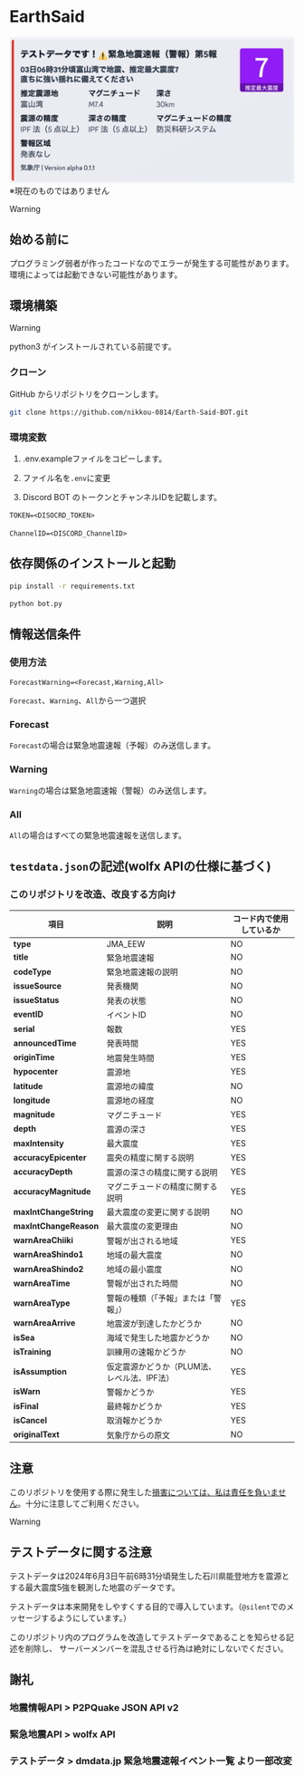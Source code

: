 # EarthSaid

<div style="text-align: center;">
    <img src="screenshot.png" alt="Kyoshin Report BOT Screenshot" style="max-width: 100%; height: auto;">
</div>
※現在のものではありません

> [!WARNING]
>## 始める前に
> プログラミング弱者が作ったコードなのでエラーが発生する可能性があります。
> 環境によっては起動できない可能性があります。

## 環境構築

> [!WARNING]
> python3 がインストールされている前提です。

### クローン

GitHub からリポジトリをクローンします。

```bash
git clone https://github.com/nikkou-0814/Earth-Said-BOT.git
```

### 環境変数

1. .env.exampleファイルをコピーします。

2. ファイル名を```.env```に変更

2. Discord BOT のトークンとチャンネルIDを記載します。

```env
TOKEN=<DISOCRD_TOKEN>

ChannelID=<DISCORD_ChannelID>
```

## 依存関係のインストールと起動

```bash
pip install -r requirements.txt
```
```bash
python bot.py
```

## 情報送信条件
### 使用方法
```env
ForecastWarning=<Forecast,Warning,All>
```

```Forecast```、```Warning```、```All```から一つ選択

### Forecast

```Forecast```の場合は緊急地震速報（予報）のみ送信します。

### Warning

```Warning```の場合は緊急地震速報（警報）のみ送信します。

### All

```All```の場合はすべての緊急地震速報を送信します。

## ```testdata.json```の記述(wolfx APIの仕様に基づく)
### このリポジトリを改造、改良する方向け

| **項目**                 | **説明**                           | **コード内で使用しているか** |
|-------------------------|------------------------------------|------------------------|
| **type**                | JMA_EEW                            | NO                     |
| **title**               | 緊急地震速報                         | NO                     |
| **codeType**            | 緊急地震速報の説明                    | NO                     |
| **issueSource**         | 発表機関                            | NO                     |
| **issueStatus**         | 発表の状態                          | NO                     |
| **eventID**             | イベントID                          | NO                     |
| **serial**              | 報数                               | YES                    |
| **announcedTime**       | 発表時間                            | YES                    |
| **originTime**          | 地震発生時間                         | YES                    |
| **hypocenter**          | 震源地                              | YES                    |
| **latitude**            | 震源地の緯度                         | NO                     |
| **longitude**           | 震源地の経度                         | NO                     |
| **magnitude**           | マグニチュード                       | YES                    |
| **depth**               | 震源の深さ                          | YES                    |
| **maxIntensity**        | 最大震度                             | YES                   |
| **accuracyEpicenter**   | 震央の精度に関する説明               | YES                      |
| **accuracyDepth**       | 震源の深さの精度に関する説明         | YES                       |
| **accuracyMagnitude**   | マグニチュードの精度に関する説明     | YES                        |
| **maxIntChangeString**  | 最大震度の変更に関する説明           | NO                       |
| **maxIntChangeReason**  | 最大震度の変更理由                   | NO                     |
| **warnAreaChiiki**      | 警報が出される地域                   | YES                    |
| **warnAreaShindo1**     | 地域の最大震度                       | NO                     |
| **warnAreaShindo2**     | 地域の最小震度                       | NO                     |
| **warnAreaTime**        | 警報が出された時間                   | NO                     |
| **warnAreaType**        | 警報の種類（「予報」または「警報」） | YES                       |
| **warnAreaArrive**      | 地震波が到達したかどうか             | NO                      |
| **isSea**               | 海域で発生した地震かどうか           | NO                      |
| **isTraining**          | 訓練用の速報かどうか                 | NO                     |
| **isAssumption**        | 仮定震源かどうか（PLUM法、レベル法、IPF法） | YES                |
| **isWarn**              | 警報かどうか                         | YES                   |
| **isFinal**             | 最終報かどうか                       | YES                   |
| **isCancel**            | 取消報かどうか                       | YES                   |
| **originalText**        | 気象庁からの原文                     | NO                    |

## 注意
このリポジトリを使用する際に発生した<ins>損害については、私は責任を負いません</ins>。十分に注意してご利用ください。

> [!WARNING]
>## テストデータに関する注意
>テストデータは2024年6月3日午前6時31分頃発生した石川県能登地方を震源とする最大震度5強を観測した地震のデータです。
>
>テストデータは本来開発をしやすくする目的で導入しています。（```@silent```でのメッセージするようにしています。）
>
>このリポジトリ内のプログラムを改造してテストデータであることを知らせる記述を削除し、
>サーバーメンバーを混乱させる行為は絶対にしないでください。

## 謝礼

### 地震情報API > P2PQuake JSON API v2

### 緊急地震API > wolfx API

### テストデータ > dmdata.jp 緊急地震速報イベント一覧 より一部改変
